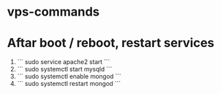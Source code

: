 # vps-commands

# Aftar boot / reboot, restart services
<ol>
  <li> ``` sudo service apache2 start ``` </li>
  <li> ``` sudo systemctl start mysqld ``` </li>
  <li> ``` sudo systemctl enable mongod ``` </li>
  <li> ``` sudo systemctl restart mongod ``` </li>
</ol>
